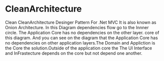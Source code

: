 # CleanArchitecture
Clean CleanArchitecture Desinger Pattern For .Net MVC 
It is also known as Onion Architecture. In this Diagram dependencies flow go to the Innner circle. The Application Core has no dependencies on the other layer. core of this diagram. And you can see on the diagram that the Application Core has no dependencies on other application layers.The Domain and Appliction is the Core the solution.Outside of the application core the The UI Interface and InFrastecture  depends on the core but not depend one another.

